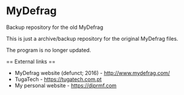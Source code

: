 # MyDefrag
Backup repository for the old MyDefrag

This is just a archive/backup repository for the original MyDefrag files.

The program is no longer updated. 


== External links ==
* MyDefrag website (defunct; 2016) - http://www.mydefrag.com/
* TugaTech - https://tugatech.com.pt
* My personal website - https://djprmf.com
